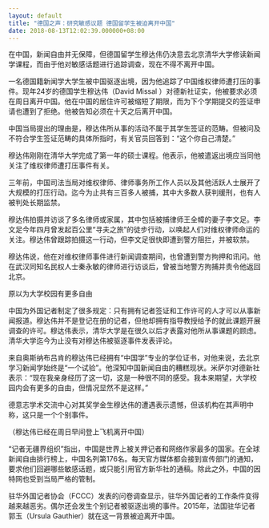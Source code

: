 ```yaml
---
layout: default
title: "德国之声：研究敏感议题 德国留学生被迫离开中国"
date: 2018-08-13T12:02:39.000000+08:00
---
```


在中国，新闻自由并无保障，但德国留学生穆达伟仍决意去北京清华大学修读新闻学课程，而由于他对敏感话题进行追踪调查，现在不得不离开中国。

一名德国籍新闻学大学生被中国驱逐出境，因为他追踪了中国维权律师遭打压的事件。现年24岁的德国学生穆达伟（David Missal ）对德新社证实，他被要求必须在周日离开中国。他在中国的居住许可被缩短了期限，而为下个学期提交的签证申请也遭到了拒绝。他被告知必须在十天之后离开中国。

中国当局提出的理由是，穆达伟所从事的活动不属于其学生签证的范畴。但被问及不符合学生签证范畴的具体所指时，有关官员回答到：“这个你自己清楚。”

穆达伟刚刚在清华大学完成了第一年的硕士课程。他表示，他被遣返出境应当同他关注了维权律师遭打压事件有关。

三年前，中国司法当局对维权律师、律师事务所工作人员以及其他活跃人士展开了大规模的打压行动。迄今为止共有三百多人被捕，其中大多数人获判缓刑，也有人被判处长期监禁。

穆达伟拍摄并访谈了多名律师或家属，其中包括被捕律师王全幛的妻子李文足。李文足今年四月曾发起百公里“寻夫之旅”的徒步行动，以唤起人们对维权律师命运的关注。穆达伟曾跟踪拍摄这一行动，但李文足很快即遭到警方阻拦，并被软禁。

穆达伟说，他在对维权律师事件进行新闻调查期间，也曾遭到警方拘押和讯问。他在武汉同知名民权人士秦永敏的律师进行访谈后，曾被当地警方拘捕并责令他返回北京。

原以为大学校园有更多自由

中国为外国记者制定了很多规定：只有拥有记者签证和工作许可的人才可以从事新闻报道。穆达伟并不是登记在册的记者，但他却拥有指导教授给予的就此课题开展调查的许可。穆达伟表示，清华大学是在很久以后才表露对他所从事课题的顾虑。清华大学迄今为止没有对穆达伟被驱逐事件发表评论。

来自奥斯纳布吕肯的穆达伟已经拥有“中国学”专业的学位证书，对他来说，去北京学习新闻学始终是“一个试验”。他深知中国新闻自由的糟糕现状。米萨尔对德新社表示：“现在我亲身经历了这一切，这是一种很不同的感受。我本来期望，大学校园内会有更多的自由，但情况显然不是这样。”

德意志学术交流中心对其奖学金生穆达伟的遭遇表示遗憾，但该机构在其声明中称，这只是一个个别事件。

（穆达伟已经在周日早间登上飞机离开中国）

“记者无疆界组织”指出，中国是世界上被关押记者和网络作家最多的国家。在全球新闻自由排行榜上，中国名列第176名。每天官方媒体都会接到宣传部门的通知，要求他们回避哪些敏感话题，或只能引用官方新华社的通稿。除此之外，中国的因特网也受到当局严格的管制。

驻华外国记者协会（FCCC）发表的问卷调查显示，驻华外国记者的工作条件变得越来越恶劣。偶尔还会发生个别记者被驱逐出境的事件。2015年，法国驻华记者郭玉（Ursula Gauthier）就在这一背景被迫离开中国。

